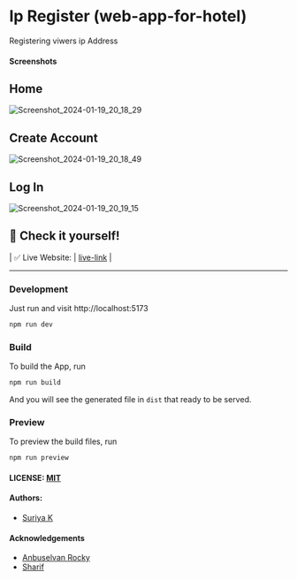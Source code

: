 # Ip Register (web-app-for-hotel)

Registering viwers ip Address

#### Screenshots

## Home

![Screenshot_2024-01-19_20_18_29](https://github.com/SuriyaMassMsd/cyberdude-challenges/assets/53015384/51fd06cf-e88f-48e7-810e-a1753cadb995)

## Create Account

![Screenshot_2024-01-19_20_18_49](https://github.com/SuriyaMassMsd/cyberdude-challenges/assets/53015384/e302fb71-2119-40c2-89db-e65ee1226927)

## Log In

![Screenshot_2024-01-19_20_19_15](https://github.com/SuriyaMassMsd/cyberdude-challenges/assets/53015384/483ef7b4-c183-4a4b-b522-8ac079769427)

## 🎉 Check it yourself!

| ✅ Live Website: | [live-link](https://suriyamassmsd.github.io/cyberdude-challenges/Javascript-Dom/08.ip-register/dist/) |

---

### Development

Just run and visit http://localhost:5173

```bash
npm run dev
```

### Build

To build the App, run

```bash
npm run build
```

And you will see the generated file in `dist` that ready to be served.

### Preview

To preview the build files, run

```bash
npm run preview
```

#### LICENSE: [MIT](./LICENSE)

#### Authors:

- [Suriya K](https://github.com/SuriyaMassMsd)

#### Acknowledgements

- [Anbuselvan Rocky](https://fb.me/anburocky3)
- [Sharif](https://github.com/sharif-22)
